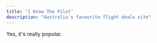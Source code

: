 ```yaml
---
title: 'I Know The Pilot'
description: "Australia's favourite flight deals site"
---
```


Yes, it's really popular.